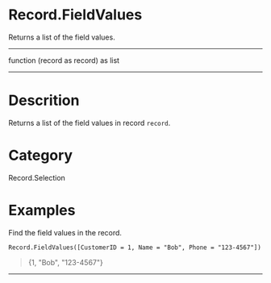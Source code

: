 ﻿# Record.FieldValues
Returns a list of the field values.
***
function (record as record) as list
***
# Descrition 
Returns a list of the field values in record <code>record</code>.
# Category 
Record.Selection
# Examples 
Find the field values in the record.
```
Record.FieldValues([CustomerID = 1, Name = "Bob", Phone = "123-4567"])
```
> {1, "Bob", "123-4567"}
***
